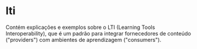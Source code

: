 # lti
Contém explicações e exemplos sobre o LTI (Learning Tools Interoperability), que é um padrão para integrar fornecedores de conteúdo ("providers") com ambientes de aprendizagem ("consumers").
